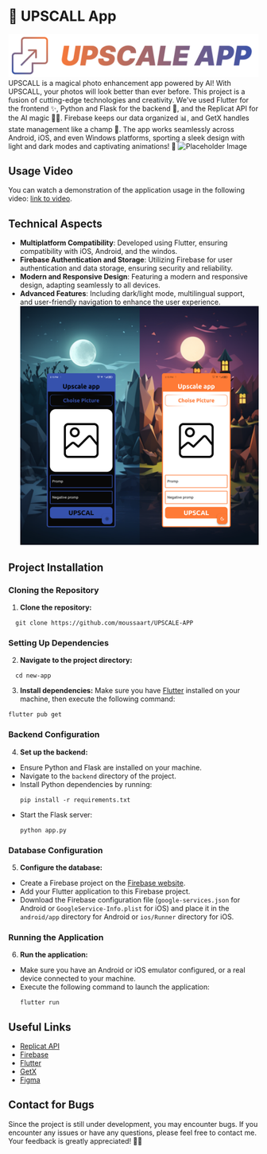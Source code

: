 # 🚀 UPSCALL App
![Placeholder Image](https://github.com/moussaart/UPSCALE-APP/blob/main/assets/logo.png)
UPSCALL is a magical photo enhancement app powered by AI! With UPSCALL, your photos will look better than ever before. This project is a fusion of cutting-edge technologies and creativity. We've used Flutter for the frontend ✨, Python and Flask for the backend 🐍, and the Replicat API for the AI magic 🧙‍♂️. Firebase keeps our data organized 📊, and GetX handles state management like a champ 💪. The app works seamlessly across Android, iOS, and even Windows platforms, sporting a sleek design with light and dark modes and captivating animations! 🌟
![Placeholder Image](https://github.com/moussaart/UPSCALE-APP/blob/main/assets/app.png)

## Usage Video

You can watch a demonstration of the application usage in the following video: [link to video](video_link).

## Technical Aspects

- **Multiplatform Compatibility**: Developed using Flutter, ensuring compatibility with iOS, Android, and the windos.
- **Firebase Authentication and Storage**: Utilizing Firebase for user authentication and data storage, ensuring security and reliability.
- **Modern and Responsive Design**: Featuring a modern and responsive design, adapting seamlessly to all devices.
- **Advanced Features**: Including dark/light mode, multilingual support, and user-friendly navigation to enhance the user experience.
![Placeholder Image](https://github.com/moussaart/UPSCALE-APP/blob/main/assets/light%20dark.png)

## Project Installation

### Cloning the Repository
1. **Clone the repository:**
```
  git clone https://github.com/moussaart/UPSCALE-APP
```
### Setting Up Dependencies
2. **Navigate to the project directory:**
```
  cd new-app
```

3. **Install dependencies:**
Make sure you have [Flutter](https://flutter.dev/) installed on your machine, then execute the following command:
```
flutter pub get
```


### Backend Configuration
4. **Set up the backend:**
- Ensure Python and Flask are installed on your machine.
- Navigate to the `backend` directory of the project.
- Install Python dependencies by running:
  ```
  pip install -r requirements.txt
  ```
- Start the Flask server:
  ```
  python app.py
  ```

### Database Configuration
5. **Configure the database:**
- Create a Firebase project on the [Firebase website](https://firebase.google.com/).
- Add your Flutter application to this Firebase project.
- Download the Firebase configuration file (`google-services.json` for Android or `GoogleService-Info.plist` for iOS) and place it in the `android/app` directory for Android or `ios/Runner` directory for iOS.

### Running the Application
6. **Run the application:**
- Make sure you have an Android or iOS emulator configured, or a real device connected to your machine.
- Execute the following command to launch the application:
  ```
  flutter run
  ```

## Useful Links
- [Replicat API](https://replicate.com/)
- [Firebase](https://firebase.google.com/)
- [Flutter](https://flutter.dev/)
- [GetX](https://pub.dev/packages/get)
- [Figma](https://www.figma.com/)

## Contact for Bugs
Since the project is still under development, you may encounter bugs. If you encounter any issues or have any questions, please feel free to contact me. Your feedback is greatly appreciated! 🐞📲







